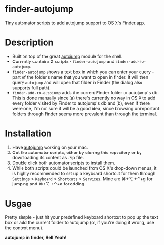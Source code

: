 finder-autojump
===============

Tiny automator scripts to add autojump support to OS X's Finder.app.

# Description
- Built on top of the great [autojump] module for the shell.
- Currently contains 2 scripts - `finder-autojump` and `finder-add-to-autojump`.
- `finder-autojump` shows a text box in which you can enter your query - part of the folder's name that you want to open in finder. It will then query `autojump` and will open that filder in Finder (the dialog also supports full path).
- `finder-add-to-autojump` adds the current Finder folder to autojump's db. This is done manually since (a) there's currently no way in OS X to add every folder visited by Finder to autojump's db and (b), even if there were one, I'm not sure it will be a good idea, since browsing unimportant folders through Finder seems more prevalent than through the terminal.

# Installation
1. Have [autojump] working on your mac.
2. Get the automator scripts, either by cloning this repository or by downloading its content as .zip file.
3. Double click both automator scripts to install them.
4. While both scripts could be launched from OS X's drop-down menus, it is highly recommended to set up a keyboard shortcut for them through `Settings` > `Keyboard` > `Shortcuts` > `Services`. Mine are ⌘+⌥ +⌃+g for jumping and ⌘+⌥ +⌃+a for adding.

# Usgae
Pretty simple - just hit your predefined keyboard shortcut to pop up the text box or add the current folder to autojump (or, if you're doing it wrong, use the context menu).

**autojump in finder, Hell Yeah!**

[autojump]:https://github.com/joelthelion/autojump